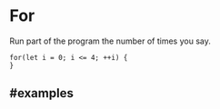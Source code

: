 # For
 
Run part of the program the number of times you say.

```block
for(let i = 0; i <= 4; ++i) {
}
```

## #examples
